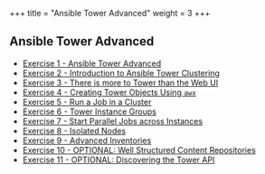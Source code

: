 +++
title = "Ansible Tower Advanced"
weight = 3
+++
## Ansible Tower Advanced

- [Exercise 1 - Ansible Tower Advanced](1-intro)
- [Exercise 2 - Introduction to Ansible Tower Clustering](2-clustering)
- [Exercise 3 - There is more to Tower than the Web UI](3-awx-cli-intro)
- [Exercise 4 - Creating Tower Objects Using `awx`](4-awx-cli-exercises)
- [Exercise 5 - Run a Job in a Cluster](5-tower-cluster-jobs)
- [Exercise 6 - Tower Instance Groups](6-instance-groups)
- [Exercise 7 - Start Parallel Jobs across Instances](7-parallel-jobs)
- [Exercise 8 - Isolated Nodes](8-isolated-nodes)
- [Exercise 9 - Advanced Inventories](9-advanced-inventories)
- [Exercise 10 - OPTIONAL: Well Structured Content Repositories](10-structured-content)
- [Exercise 11 - OPTIONAL: Discovering the Tower API](11-rest-api)
